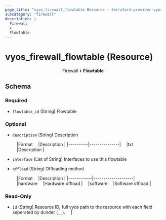 ```yaml
---
page_title: "vyos_firewall_flowtable Resource - terraform-provider-vyos"
subcategory: "firewall"
description: |-
  Firewall
  ⯯
  Flowtable
---
```


# vyos_firewall_flowtable (Resource)
<center>

Firewall
⯯
**Flowtable**


</center>

## Schema

### Required

- `flowtable_id` (String) Flowtable

### Optional

- `description` (String) Description

    &emsp;|Format  &emsp;|Description  |
    |----------|---------------|
    &emsp;|txt     &emsp;|Description  |
- `interface` (List of String) Interfaces to use this flowtable
- `offload` (String) Offloading method

    &emsp;|Format    &emsp;|Description       |
    |------------|--------------------|
    &emsp;|hardware  &emsp;|Hardware offload  |
    &emsp;|software  &emsp;|Software offload  |

### Read-Only

- `id` (String) Resource ID, full vyos path to the resource with each field seperated by dunder (`__`).  &emsp;|
